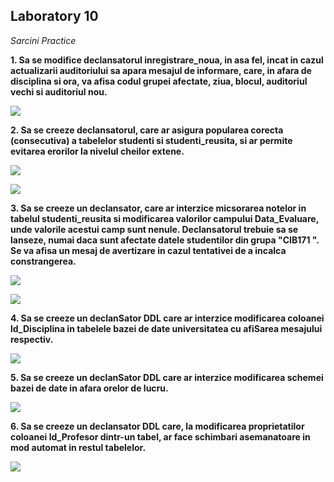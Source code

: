 
## Laboratory 10

*Sarcini Practice*

**1. Sa se modifice declansatorul inregistrare_noua, in asa fel, incat in cazul actualizarii auditoriului sa apara mesajul de informare, care, in afara de disciplina si ora, va afisa codul grupei afectate, ziua, blocul, auditoriul vechi si auditoriul nou.**

![](https://github.com/nadiusa/Data_Base/blob/master/Lab10/Lam10images/trigger1.PNG)

**2. Sa se creeze declansatorul, care ar asigura popularea corecta (consecutiva) a tabelelor studenti si studenti_reusita, si ar permite evitarea erorilor la nivelul cheilor extene.**

![](https://github.com/nadiusa/Data_Base/blob/master/Lab10/Lam10images/trigger2.PNG)

![](https://github.com/nadiusa/Data_Base/blob/master/Lab10/Lam10images/trigger22.PNG)

**3. Sa se creeze un declansator, care ar interzice micsorarea notelor in tabelul studenti_reusita si modificarea valorilor campului Data_Evaluare, unde valorile acestui camp sunt nenule. Declansatorul trebuie sa se lanseze, numai daca sunt afectate datele studentilor din grupa "CIB171 ". Se va afisa un mesaj de avertizare in cazul tentativei de a incalca constrangerea.**

![](https://github.com/nadiusa/Data_Base/blob/master/Lab10/Lam10images/trigger3.PNG)

![](https://github.com/nadiusa/Data_Base/blob/master/Lab10/Lam10images/trigger33.PNG)

**4. Sa se creeze un declanSator DDL care ar interzice modificarea coloanei ld_Disciplina in tabelele bazei de date universitatea cu afiSarea mesajului respectiv.**

![](https://github.com/nadiusa/Data_Base/blob/master/Lab10/Lam10images/trigger4.PNG)

**5. Sa se creeze un declanSator DDL care ar interzice modificarea schemei bazei de date in afara orelor de lucru.**

![](https://github.com/nadiusa/Data_Base/blob/master/Lab10/Lam10images/trigger5.PNG)

**6. Sa se creeze un declansator DDL care, la modificarea proprietatilor coloanei ld_Profesor dintr-un tabel, ar face schimbari asemanatoare in mod automat in restul tabelelor.**

![](https://github.com/nadiusa/Data_Base/blob/master/Lab10/Lam10images/trigger6.PNG)

